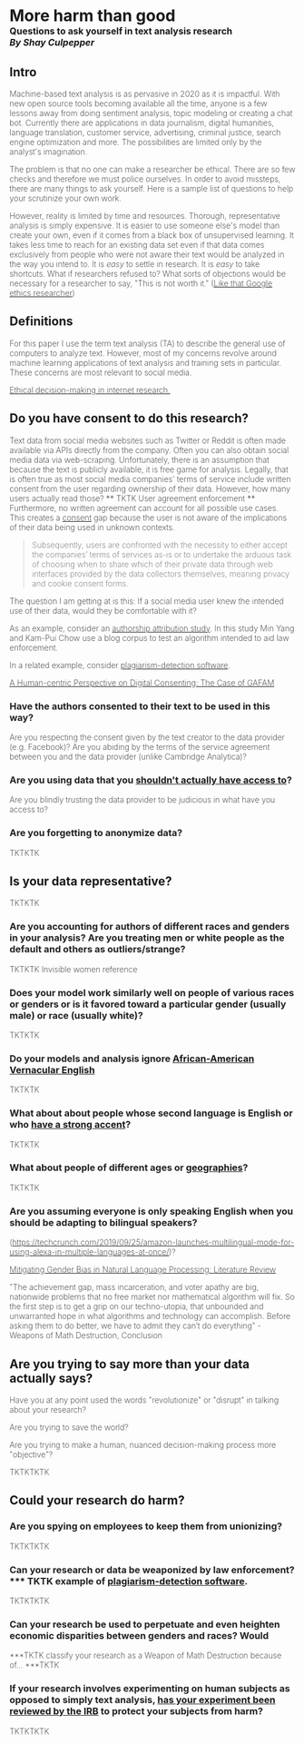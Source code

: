 <h1> More harm than good
    <br/>
    <span class="subtitle">Questions to ask yourself in text analysis research </span>
    <br/>
    <span class="byline">By Shay Culpepper </span>
</h1>

## Intro
Machine-based text analysis is as pervasive in 2020 as it is impactful. With new open source tools becoming available all the time, anyone is a few lessons away from doing sentiment analysis, topic modeling or creating a chat bot. Currently there are applications in data journalism, digital humanities, language translation, customer service, advertising, criminal justice, search engine optimization and more. The possibilities are limited only by the analyst's imagination. 

The problem is that no one can make a researcher be ethical. There are so few checks and therefore we must police ourselves. In order to avoid missteps, there are many things to ask yourself. Here is a sample list of questions to help your scrutinize your own work.  

However, reality is limited by time and resources. Thorough, representative analysis is simply expensive. It is easier to use someone else's model than create your own, even if it comes from a black box of unsupervised learning. It takes less time to reach for an existing data set even if that data comes exclusively from people who were not aware their text would be analyzed in the way you intend to. It is _easy_ to settle in research. It is _easy_ to take shortcuts. What if researchers refused to? What sorts of objections would be necessary for a researcher to say, "This is not worth it." ([Like that Google ethics researcher](https://www.platformer.news/p/the-withering-email-that-got-an-ethical))


## Definitions
For this paper I use the term text analysis (TA) to describe the general use of computers to analyze text. However, most of my concerns revolve around machine learning applications of text analysis and training sets in particular. These concerns are most relevant to social media. 

[Ethical decision-making in internet research.](http://aoir.org/reports/ethics2.pdf)

## Do you have consent to do this research?
Text data from social media websites such as Twitter or Reddit is often made available via APIs directly from the company. Often you can also obtain social media data via web-scraping. Unfortunately, there is an assumption that because the text is publicly available, it is free game for analysis. Legally, that is often true as most social media companies' terms of service include written consent from the user regarding ownership of their data. However, how many users actually read those? ** TKTK User agreement enforcement ** Furthermore, no written agreement can account for all possible use cases. This creates a [consent](https://epub.wu.ac.at/7523/1/HCIS2020_A%20Human-centric%20Perspective%20on%20Digital%20Consenting_The%20Case%20of%20GAFAM_Soheil%20Human_Florian%20Cech.pdf) gap because the user is not aware of the implications of their data being used in unknown contexts. 

> Subsequently, users are confronted with the necessity to either accept the companies’ terms of services as-is or to undertake the arduous task of choosing when to share which of their private data through web interfaces provided by the data collectors themselves, meaning privacy and cookie consent forms.

The question I am getting at is this: If a social media user knew the intended use of their data, would they be comfortable with it? 

As an example, consider an [authorship attribution study](https://link.springer.com/chapter/10.1007/978-3-642-55415-5_28). In this study Min Yang and Kam-Pui Chow use a blog corpus to test an algorithm intended to aid law enforcement. 

In a related example, consider [plagiarism-detection software](https://academicworks.cuny.edu/gc_pubs/670/). 



[A Human-centric Perspective on Digital
Consenting: The Case of GAFAM](https://epub.wu.ac.at/7523/1/HCIS2020_A%20Human-centric%20Perspective%20on%20Digital%20Consenting_The%20Case%20of%20GAFAM_Soheil%20Human_Florian%20Cech.pdf)

### Have the authors consented to their text to be used in this way?  
Are you respecting the consent given by the text creator to the data provider (e.g. Facebook)? Are you abiding by the terms of the service agreement between you and the data provider (unlike Cambridge Analytica)?

### Are you using data that you [shouldn't actually have access to](https://www.vox.com/2018/3/17/17134072/facebook-cambridge-analytica-trump-explained-user-data)? 
Are you blindly trusting the data provider to be judicious in what have you access to? 
### Are you forgetting to anonymize data? 
TKTKTK

## Is your data representative?
TKTKTK

### Are you accounting for authors of different races and genders in your analysis? Are you treating men or white people as the default and others as outliers/strange? 
TKTKTK Invisible women reference

### Does your model work similarly well on people of various races or genders or is it favored toward a particular gender (usually male) or race (usually white)?
TKTKTK
### Do your models and analysis ignore [African-American Vernacular English](https://www.nytimes.com/2020/03/23/technology/speech-recognition-bias-apple-amazon-google.html)
TKTKTK
### What about about people whose second language is English or who [have a strong accent](https://www.washingtonpost.com/graphics/2018/business/alexa-does-not-understand-your-accent/)? 
TKTKTK
### What about people of different ages or [geographies](https://www.nytimes.com/interactive/2014/upshot/dialect-quiz-map.html)?
TKTKTK




### Are you assuming everyone is only speaking English when you should be adapting to bilingual speakers?
(https://techcrunch.com/2019/09/25/amazon-launches-multilingual-mode-for-using-alexa-in-multiple-languages-at-once/)?



[Mitigating Gender Bias in Natural Language Processing:
Literature Review](https://arxiv.org/pdf/1906.08976.pdf)


"The achievement gap, mass incarceration, and voter apathy are big, nationwide problems that no free market nor mathematical algorithm will fix. So the first step is to get a grip on our techno-utopia, that unbounded and unwarranted hope in what algorithms and technology can accomplish. Before asking them to do better, we have to admit they can’t do everything" - Weapons of Math Destruction, Conclusion

## Are you trying to say more than your data actually  says? 


Have you at any point used the words "revolutionize" or  "disrupt" in talking about your research?

Are you trying to save the world?



Are you trying to make a human, nuanced decision-making process more "objective"? 

TKTKTKTK




## Could your research do harm?

### Are you spying on employees to keep them from unionizing? 
TKTKTKTK



### Can your research or data be weaponized by law enforcement? *** TKTK example of [plagiarism-detection software](https://academicworks.cuny.edu/gc_pubs/670/). 

TKTKTKTK



### Can your research be used to perpetuate and even heighten economic disparities between genders and races? Would 
***TKTK classify your research as a Weapon of Math Destruction because of... ***TKTK


### If your research involves experimenting on human subjects as opposed to simply text analysis, [has your experiment been reviewed by the IRB](https://www.theatlantic.com/technology/archive/2014/06/everything-we-know-about-facebooks-secret-mood-manipulation-experiment/373648/) to  protect your subjects from harm?
TKTKTKTK

<style>
summary {
    margin-bottom: 0.75rem;
}

h2 {
    font-weight: bold;
}
p {
    font-weight: 200;
}
h3 {
    color: #222;
    /* font-style: italic; */
}

.subtitle, .byline {
    font-size: 1rem;
}

.byline {
    font-style: italic;
}
</style>
